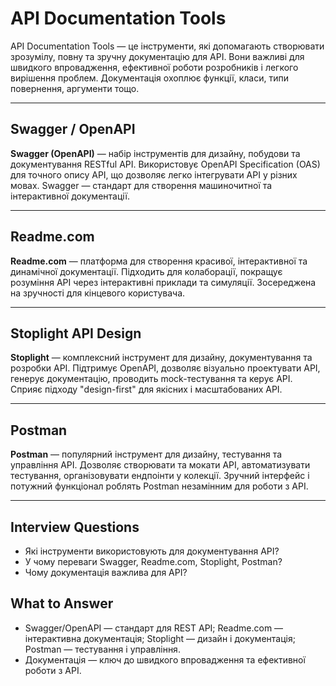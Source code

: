 # API Documentation Tools

API Documentation Tools — це інструменти, які допомагають створювати зрозумілу, повну та зручну документацію для API.
Вони важливі для швидкого впровадження, ефективної роботи розробників і легкого вирішення проблем.
Документація охоплює функції, класи, типи повернення, аргументи тощо.

---

## Swagger / OpenAPI

**Swagger (OpenAPI)** — набір інструментів для дизайну, побудови та документування RESTful API.
Використовує OpenAPI Specification (OAS) для точного опису API, що дозволяє легко інтегрувати API у різних мовах.
Swagger — стандарт для створення машиночитної та інтерактивної документації.

---

## Readme.com

**Readme.com** — платформа для створення красивої, інтерактивної та динамічної документації.
Підходить для колаборації, покращує розуміння API через інтерактивні приклади та симуляції.
Зосереджена на зручності для кінцевого користувача.

---

## Stoplight API Design

**Stoplight** — комплексний інструмент для дизайну, документування та розробки API.
Підтримує OpenAPI, дозволяє візуально проектувати API, генерує документацію, проводить mock-тестування та керує API.
Сприяє підходу "design-first" для якісних і масштабованих API.

---

## Postman

**Postman** — популярний інструмент для дизайну, тестування та управління API.
Дозволяє створювати та мокати API, автоматизувати тестування, організовувати ендпоінти у колекції.
Зручний інтерфейс і потужний функціонал роблять Postman незамінним для роботи з API.

---

## Interview Questions

- Які інструменти використовують для документування API?
- У чому переваги Swagger, Readme.com, Stoplight, Postman?
- Чому документація важлива для API?

## What to Answer

- Swagger/OpenAPI — стандарт для REST API; Readme.com — інтерактивна документація; Stoplight — дизайн і документація; Postman — тестування і управління.
- Документація — ключ до швидкого впровадження та ефективної роботи з API.
